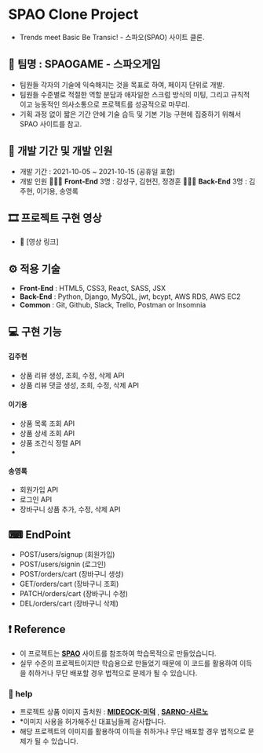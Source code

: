 # SPAO Clone Project

- Trends meet Basic Be Transic! - 스파오(SPAO) 사이트 클론.

## 🎇 팀명 : SPAOGAME - 스파오게임

- 팀원들 각자의 기술에 익숙해지는 것을 목표로 하여, 페이지 단위로 개발.
- 팀원들 수준별로 적절한 역할 분담과 애자일한 스크럼 방식의 미팅, 그리고 규칙적이고 능동적인 의사소통으로 프로젝트를 성공적으로 마무리.
- 기획 과정 없이 짧은 기간 안에 기술 습득 및 기본 기능 구현에 집중하기 위해서 SPAO 사이트를 참고.

## 📃 개발 기간 및 개발 인원

- 개발 기간 : 2021-10-05 ~ 2021-10-15 (공휴일 포함)
- 개발 인원
 👨‍👧‍👦 **Front-End** 3명 : 강성구, 김현진, 정경훈
 👨‍👧‍👦 **Back-End** 3명 : 김주현, 이기용, 송영록

## 🎞 프로젝트 구현 영상

- 📎 [영상 링크]

## ⚙ 적용 기술
- **Front-End** : HTML5, CSS3, React, SASS, JSX
- **Back-End** : Python, Django, MySQL, jwt, bcypt, AWS RDS, AWS EC2
- **Common** : Git, Github, Slack, Trello, Postman or Insomnia

## 💻 구현 기능

#### 김주현

- 상품 리뷰 생성, 조회, 수정, 삭제 API
- 상품 리뷰 댓글 생성, 조회, 수정, 삭제 API

#### 이기용

- 상품 목록 조회 API
- 상품 상세 조회 API
- 상품 조건식 정렬 API
- 

#### 송영록

- 회원가입 API
- 로그인 API
- 장바구니 상품 추가, 수정, 삭제 API


## ⌨ EndPoint

- POST/users/signup (회원가입)
- POST/users/signin (로그인)
- POST/orders/cart (장바구니 생성)
- GET/orders/cart (장바구니 조회)
- PATCH/orders/cart (장바구니 수정)
- DEL/orders/cart (장바구니 삭제)


## ❗ Reference
- 이 프로젝트는 [**SPAO**](http://spao.com/) 사이트를 참조하여 학습목적으로 만들었습니다.
- 실무 수준의 프로젝트이지만 학습용으로 만들었기 때문에 이 코드를 활용하여 이득을 취하거나 무단 배포할 경우 법적으로 문제가 될 수 있습니다.

### 🙏 help   
- 프로젝트 상품 이미지 출처원 : [**MIDEOCK-미덕**](http://mideock.kr/) , [**SARNO-사르노**](http://sarno.co.kr/) 
- *이미지 사용을 허가해주신 대표님들께 감사합니다.
- 해당 프로젝트의 이미지를 활용하여 이득을 취하거나 무단 배포할 경우 법적으로 문제가 될 수 있습니다.
